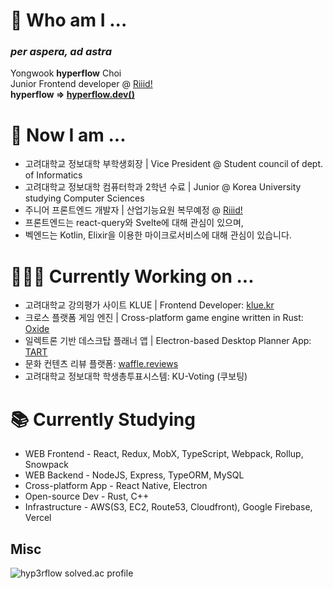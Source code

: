 # 🌱 Who am I ...
### ***per aspera, ad astra***  
Yongwook **hyperflow** Choi  
Junior Frontend developer @ [Riiid!](https://www.riiid.co/en/main)  
**hyperflow => [hyperflow.dev()](https://hyperflow.dev/about)**  

# 🤔 Now I am ...
- 고려대학교 정보대학 부학생회장 | Vice President @ Student council of dept. of Informatics
- 고려대학교 정보대학 컴퓨터학과 2학년 수료 | Junior @ Korea University studying Computer Sciences  
- 주니어 프론트엔드 개발자 | 산업기능요원 복무예정 @ [Riiid!](https://www.riiid.co/en/main) 
- 프론트엔드는 react-query와 Svelte에 대해 관심이 있으며,
- 벡엔드는 Kotlin, Elixir을 이용한 마이크로서비스에 대해 관심이 있습니다.

# 👨🏻‍💻 Currently Working on ...
- 고려대학교 강의평가 사이트 KLUE | Frontend Developer: [klue.kr](https://klue.kr/)
- 크로스 플랫폼 게임 엔진 | Cross-platform game engine written in Rust: [Oxide](https://github.com/utilForever/Oxide)  
- 일렉트론 기반 데스크탑 플래너 앱 | Electron-based Desktop Planner App: [TART](https://github.com/hyp3rflow/tart)
- 문화 컨텐츠 리뷰 플랫폼: [waffle.reviews](https://waffle.reviews)
- 고려대학교 정보대학 학생총투표시스템: KU-Voting (쿠보팅)

# 📚 Currently Studying
- WEB Frontend - React, Redux, MobX, TypeScript, Webpack, Rollup, Snowpack
- WEB Backend - NodeJS, Express, TypeORM, MySQL
- Cross-platform App - React Native, Electron
- Open-source Dev - Rust, C++
- Infrastructure - AWS(S3, EC2, Route53, Cloudfront), Google Firebase, Vercel

## Misc
![hyp3rflow solved.ac profile](https://github-readme-solvedac.hyp3rflow.vercel.app/api/?handle=hyperflow)

